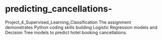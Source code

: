 # predicting_cancellations-
Project_4_Supervised_Learning_Classification The assignment demonstrates Python coding skills building Logistic Regression models and Decision Tree models to predict hotel booking cancellations.
